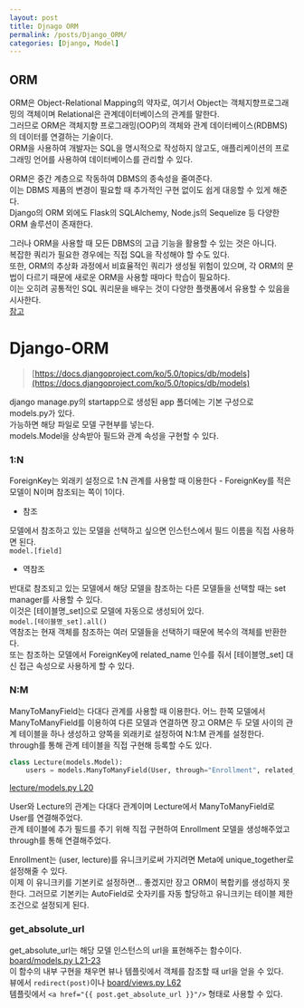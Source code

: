 ```yaml
---
layout: post
title: Djnago ORM
permalink: /posts/Django_ORM/
categories: [Django, Model]
---
```


## ORM

ORM은 Object-Relational Mapping의 약자로, 여기서 Object는 객체지향프로그래밍의 객체이며 Relational은 관계데이터베이스의 관계를 말한다.  
그러므로 ORM은 객체지향 프로그래밍(OOP)의 객체와 관계 데이터베이스(RDBMS)의 데이터를 연결하는 기술이다.  
ORM을 사용하여 개발자는 SQL을 명시적으로 작성하지 않고도, 애플리케이션의 프로그래밍 언어를 사용하여 데이터베이스를 관리할 수 있다.

ORM은 중간 계층으로 작동하여 DBMS의 종속성을 줄여준다.  
이는 DBMS 제품의 변경이 필요할 때 추가적인 구현 없이도 쉽게 대응할 수 있게 해준다.  
Django의 ORM 외에도 Flask의 SQLAlchemy, Node.js의 Sequelize 등 다양한 ORM 솔루션이 존재한다.

그러나 ORM을 사용할 때 모든 DBMS의 고급 기능을 활용할 수 있는 것은 아니다.  
복잡한 쿼리가 필요한 경우에는 직접 SQL을 작성해야 할 수도 있다.  
또한, ORM의 추상화 과정에서 비효율적인 쿼리가 생성될 위험이 있으며, 각 ORM의 문법이 다르기 때문에 새로운 ORM을 사용할 때마다 학습이 필요하다.  
이는 오히려 공통적인 SQL 쿼리문을 배우는 것이 다양한 플랫폼에서 유용할 수 있음을 시사한다.  
[참고](https://enterprisecraftsmanship.com/posts/do-you-need-an-orm)

# Django-ORM

> [https://docs.djangoproject.com/ko/5.0/topics/db/models](https://docs.djangoproject.com/ko/5.0/topics/db/models)

django manage.py의 startapp으로 생성된 app 폴더에는 기본 구성으로 models.py가 있다.  
가능하면 해당 파일로 모델 구현부를 넣는다.  
models.Model을 상속받아 필드와 관계 속성을 구현할 수 있다.

### 1:N

ForeignKey는 외래키 설정으로 1:N 관계를 사용할 때 이용한다 - ForeignKey를 적은 모델이 N이며 참조되는 쪽이 1이다.

-   참조

모델에서 참조하고 있는 모델을 선택하고 싶으면 인스턴스에서 필드 이름을 직접 사용하면 된다.  
`model.[field]`

-   역참조

반대로 참조되고 있는 모델에서 해당 모델을 참조하는 다른 모델들을 선택할 때는 set manager를 사용할 수 있다.  
이것은 [테이블명_set]으로 모델에 자동으로 생성되어 있다.  
`model.[테이블명_set].all()`  
역참조는 현재 객체를 참조하는 여러 모델들을 선택하기 때문에 복수의 객체를 반환한다.  
또는 참조하는 모델에서 ForeignKey에 related_name 인수를 줘서 [테이블명_set] 대신 접근 속성으로 사용하게 할 수 있다.

### N:M

ManyToManyField는 다대다 관계를 사용할 때 이용한다.
어느 한쪽 모델에서 ManyToManyField를 이용하여 다른 모델과 연결하면 장고 ORM은 두 모델 사이의 관계 테이블을 하나 생성하고 양쪽을 외래키로 설정하여 N:1:M 관계를 설정한다.  
through를 통해 관계 테이블을 직접 구현해 등록할 수도 있다.

```python
class Lecture(models.Model):
    users = models.ManyToManyField(User, through="Enrollment", related_name="lectures")
```

[lecture/models.py L20](https://github.com/Aivle4-Team3/Aplus-EDU/blob/main/lecture/models.py#L20)

User와 Lecture의 관계는 다대다 관계이며 Lecture에서 ManyToManyField로 User를 연결해주었다.  
관계 테이블에 추가 필드를 주기 위해 직접 구현하여 Enrollment 모델을 생성해주었고 through를 통해 연결해주었다.

Enrollment는 (user, lecture)를 유니크키로써 가지려면 Meta에 unique_together로 설정해줄 수 있다.  
이제 이 유니크키를 기본키로 설정하면... 좋겠지만 장고 ORM이 복합키를 생성하지 못한다. 그러므로 기본키는 AutoField로 숫자키를 자동 할당하고 유니크키는 테이블 제한 조건으로 설정되게 된다.

### get_absolute_url

get_absolute_url는 해당 모델 인스턴스의 url을 표현해주는 함수이다. [board/models.py L21-23](https://github.com/Aivle4-Team3/Aplus-EDU/blob/main/board/models.py#L21-23)  
이 함수의 내부 구현을 채우면 뷰나 템플릿에서 객체를 참조할 때 url을 얻을 수 있다.  
뷰에서 `redirect(post)`이나 [board/views.py L62](https://github.com/Aivle4-Team3/Aplus-EDU/blob/main/board/views.py#L62)  
템플릿에서 `<a href="{{ post.get_absolute_url }}"/>` 형태로 사용할 수 있다.
